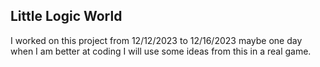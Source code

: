 ## Little Logic World
I worked on this project from 12/12/2023 to 12/16/2023
maybe one day when I am better at coding I will use some
ideas from this in a real game. 


